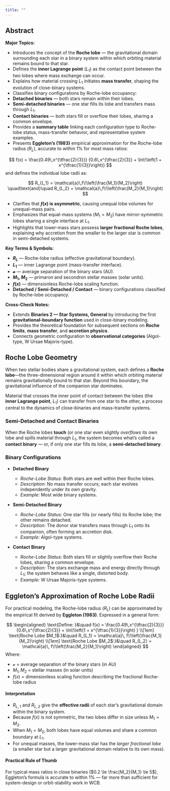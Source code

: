 ```yaml
---
title: ""
---
```


## Abstract 
**Major Topics:** 
- Introduces the concept of the **Roche lobe** — the gravitational domain surrounding each star in a binary system within which orbiting material remains bound to that star. 
- Defines the **inner Lagrange point** ($L_1$) as the contact point between the two lobes where mass exchange can occur. 
- Explains how material crossing $L_1$ initiates **mass transfer**, shaping the evolution of close-binary systems. 
- Classifies binary configurations by Roche-lobe occupancy: 
 - **Detached binaries** — both stars remain within their lobes. 
 - **Semi-detached binaries** — one star fills its lobe and transfers mass through $L_1$. 
 - **Contact binaries** — both stars fill or overflow their lobes, sharing a common envelope. 
- Provides a **summary table** linking each configuration type to Roche-lobe status, mass-transfer behavior, and representative system examples. 
- Presents **Eggleton’s (1983)** empirical approximation for the Roche-lobe radius ($R_L$), accurate to within 1% for most mass ratios:

$$
f(x) = \frac{0.49\,x^{\tfrac{2}{3}}} {0.6\,x^{\tfrac{2}{3}} + \ln\!\left(1 + x^{\tfrac{1}{3}}\right)}
$$
and defines the individual lobe radii as: 

$$
R_{L,1} = \mathcal{a}\,f\!\left(\frac{M_1}{M_2}\right)
\quad\text{and}\quad
R_{L,2} = \mathcal{a}\,f\!\left(\frac{M_2}{M_1}\right)
$$
 
- Clarifies that **$f(x)$ is asymmetric**, causing unequal lobe volumes for unequal-mass pairs. 
- Emphasizes that equal-mass systems ($M_1 = M_2$) have mirror-symmetric lobes sharing a single interface at $L_1$. 
- Highlights that lower-mass stars possess **larger fractional Roche lobes**, explaining why accretion from the smaller to the larger star is common in semi-detached systems. 

**Key Terms & Symbols:** 
- **$R_L$** — Roche-lobe radius (effective gravitational boundary). 
- **$L_1$** — inner Lagrange point (mass-transfer interface). 
- **$\mathcal{a}$** — average separation of the binary stars (AU). 
- **$M_1$, $M_2$** — primaron and secondron stellar masses (solar units). 
- **$f(x)$** — dimensionless Roche-lobe scaling function. 
- **Detached / Semi-Detached / Contact** — binary configurations classified by Roche-lobe occupancy. 

**Cross-Check Notes:** 
- Extends **Binaries 2 — Star Systems, General** by introducing the first **gravitational-boundary function** used in close-binary modeling. 
- Provides the theoretical foundation for subsequent sections on **Roche limits**, **mass transfer**, and **accretion physics**. 
- Connects geometric configuration to **observational categories** (Algol-type, W Ursae Majoris-type). 

## Roche Lobe Geometry
When two stellar bodies share a gravitational system, each defines a **Roche lobe**—the three-dimensional region around it within which orbiting material remains gravitationally bound to that star. Beyond this boundary, the gravitational influence of the companion star dominates. 

Material that crosses the inner point of contact between the lobes (the **inner Lagrange point**, $L_1$) can transfer from one star to the other, a process central to the dynamics of close-binaries and mass-transfer systems.

### Semi-Detached and Contact Binaries
When the Roche lobes **touch** (or one star even slightly *overflows* its own lobe and spills material through $L_1$, the system becomes what’s called a **contact binary** — or, if only one star fills its lobe, a **semi-detached binary**.

### Binary Configurations

- **Detached Binary**  
  - *Roche-Lobe Status:* Both stars are well within their Roche lobes.  
  - *Description:* No mass transfer occurs; each star evolves independently under its own gravity.  
  - *Example:* Most wide binary systems.

- **Semi-Detached Binary**  
  - *Roche-Lobe Status:* One star fills (or nearly fills) its Roche lobe; the other remains detached.  
  - *Description:* The donor star transfers mass through $L_1$ onto its companion, often forming an accretion disk. 
  - *Example:* Algol-type systems.

- **Contact Binary**  
  - *Roche-Lobe Status:* Both stars fill or slightly overflow their Roche lobes, sharing a common envelope.  
  - *Description:* The stars exchange mass and energy directly through $L_1$; the system behaves like a single, distorted body.  
  - *Example:* W Ursae Majoris-type systems.

## Eggleton’s Approximation of Roche Lobe Radii

For practical modeling, the Roche-lobe radius ($R_L$) can be approximated by the empirical fit derived by **Eggleton (1983)**. Expressed in a general form:

$$
\begin{aligned}
\text{Define: }&\quad
f(x) =
\frac{0.49\,x^{\tfrac{2}{3}}}
 {0.6\,x^{\tfrac{2}{3}} +
	 \ln\!\left(1 + x^{\tfrac{1}{3}}\right)
	 } \\[1em]
\text{Roche Lobe $M_1$:}&\quad R_{L,1} = \mathcal{a}\,
	f\!\left(\frac{M_1}{M_2}\right) \\[1em]
\text{Roche Lobe $M_2$:}&\quad R_{L,2} = \mathcal{a}\,
	f\!\left(\frac{M_2}{M_1}\right)
\end{aligned}
$$
Where:
- $\mathcal{a}$ = average separation of the binary stars (in AU) 
- $M_1,\,M_2$ = stellar masses (in solar units) 
- $f(x)$ = dimensionless scaling function describing the fractional Roche-lobe radius 

#### Interpretation
- $R_{L,1}$ and $R_{L,2}$ give the **effective radii** of each star’s gravitational domain within the binary system. 
- Because $f(x)$ is not symmetric, the two lobes differ in size unless $M_1 = M_2$. 
- When $M_1 = M_2$, both lobes have equal volumes and share a common boundary at $L_1$. 
- For unequal masses, the lower-mass star has the *larger fractional lobe* (a smaller star but a larger gravitational domain relative to its own mass). 

#### Practical Rule of Thumb
For typical mass ratios in close binaries ($0.2 \le \frac{M_2}{M_1} \le 5$), Eggleton’s formula is accurate to within 1% — far more than sufficient for system-design or orbit-stability work in WCB. 
